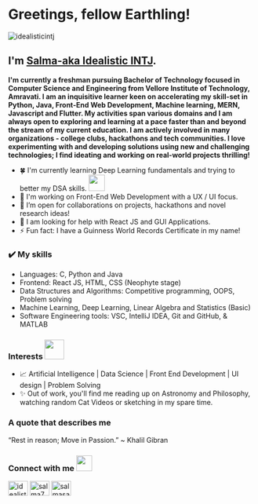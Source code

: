 # Greetings, fellow Earthling! 
<p align="left"> <img src="https://komarev.com/ghpvc/?username=idealisticintj&label=Profile%20views&color=0a0e8c&style=flat" alt="idealisticintj" /> </p>

## I'm [Salma-aka Idealistic INTJ](https://www.linkedin.com/in/salma7/). 
**I'm currently a freshman pursuing Bachelor of Technology focused in Computer Science and Engineering from Vellore Institute of Technology, Amravati. I am an inquisitive learner keen on accelerating my skill-set in Python, Java, Front-End Web Development, Machine learning, MERN, Javascript and Flutter. My activities span various domains and I am always open to exploring and learning at a pace faster than and beyond the stream of my current education. I am actively involved in many organizations - college clubs, hackathons and tech communities. I love experimenting with and developing solutions using new and challenging technologies; I find ideating and working on real-world projects thrilling!**

- 🍀 I'm currently learning Deep Learning fundamentals and trying to better my DSA skills. <img src="https://github.com/ritik307/ritik307/blob/main/images/laptop.gif" width="33">
- 🧮 I'm working on Front-End Web Development with a UX / UI focus.
- :pineapple: I’m open for collaborations on projects, hackathons and novel research ideas!
- 🤔 I am looking for help with React JS and GUI Applications.
- ⚡ Fun fact: I have a Guinness World Records Certificate in my name! 

### ✔️ My skills
- Languages: C, Python and Java
- Frontend: React JS, HTML, CSS (Neophyte stage)
- Data Structures and Algorithms: Competitive programming, OOPS, Problem solving
- Machine Learning, Deep Learning, Linear Algebra and Statistics (Basic)
- Software Engineering tools: VSC, IntelliJ IDEA, Git and GitHub, & MATLAB

### Interests <img src="https://media.giphy.com/media/VgCDAzcKvsR6OM0uWg/giphy.gif" width="40">
- :chart_with_upwards_trend: Artificial Intelligence | Data Science | Front End Development | UI design | Problem Solving 
- :sparkles:  Out of work, you'll find me reading up on Astronomy and Philosophy, watching random Cat Videos or sketching in my spare time.


### A quote that describes me

“Rest in reason; Move in Passion.”
~ Khalil Gibran

<h3 align="left">Connect with me <img src="https://user-images.githubusercontent.com/53649201/99296951-8ef68900-286d-11eb-9bf3-fdb6cf13b585.gif" height="32px"></h3>
<p align="left">
<a href="https://dev.to/idealisticintj" target="blank"><img align="center" src="https://cdn.jsdelivr.net/npm/simple-icons@3.0.1/icons/dev-dot-to.svg" alt="idealisticintj" height="30" width="40" /></a>
<a href="https://linkedin.com/in/salma7" target="blank"><img align="center" src="https://cdn.jsdelivr.net/npm/simple-icons@3.0.1/icons/linkedin.svg" alt="salma7" height="30" width="40" /></a>
<a href="https://www.leetcode.com/salmasaa02" target="blank"><img align="center" src="https://cdn.jsdelivr.net/npm/simple-icons@3.0.1/icons/leetcode.svg" alt="salmasaa02" height="30" width="40" /></a>
</p>

                                                                                                                                    
<!--
**IdealisticINTJ/IdealisticINTJ** is a ✨ _special_ ✨ repository because its `README.md` (this file) appears on your GitHub profile.
